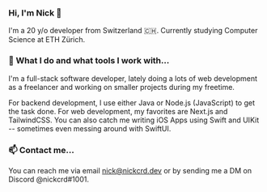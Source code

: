 ### Hi, I'm Nick 👋
I'm a 20 y/o developer from Switzerland 🇨🇭. Currently studying Computer Science at ETH Zürich.

### 🌟 What I do and what tools I work with...
I'm a full-stack software developer, lately doing a lots of web development as a freelancer and working on smaller projects during my freetime.

For backend development, I use either Java or Node.js (JavaScript) to get the task done. For web development, my favorites are Next.js and TailwindCSS. You can also catch me writing iOS Apps using Swift and UIKit -- sometimes even messing around with SwiftUI. 

### 📫 Contact me...
You can reach me via email [nick@nickcrd.dev](mailto:nick@nickcrd.dev) or by sending me a DM on Discord @nickcrd#1001.

